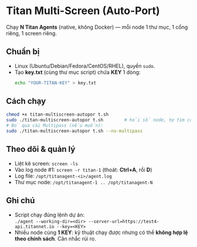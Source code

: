 # Titan Multi-Screen (Auto-Port)

Chạy **N Titan Agents** (native, không Docker) — mỗi node 1 thư mục, 1 cổng riêng, 1 screen riêng.

## Chuẩn bị
- Linux (Ubuntu/Debian/Fedora/CentOS/RHEL), quyền `sudo`.
- Tạo **key.txt** (cùng thư mục script) chứa **KEY** 1 dòng:
  ```bash
  echo "YOUR-TITAN-KEY" > key.txt
  ```

## Cách chạy
```bash
chmod +x titan-multiscreen-autopor t.sh
sudo ./titan-multiscreen-autopor t.sh        # hỏi số node, tự tìm cổng trống
# Bỏ qua cài Multipass (nếu muốn):
sudo ./titan-multiscreen-autopor t.sh --no-multipass
```

## Theo dõi & quản lý
- Liệt kê screen: `screen -ls`
- Vào log node #1: `screen -r titan-1`  (thoát: **Ctrl+A**, rồi **D**)
- Log file: `/opt/titanagent-<i>/agent.log`
- Thư mục node: `/opt/titanagent-1 .. /opt/titanagent-N`

## Ghi chú
- Script chạy đúng lệnh dự án:  
  `./agent --working-dir=<dir> --server-url=https://test4-api.titannet.io --key=<KEY>`
- Nhiều node cùng **1 KEY**: kỹ thuật chạy được nhưng có thể **không hợp lệ theo chính sách**. Cân nhắc rủi ro.
